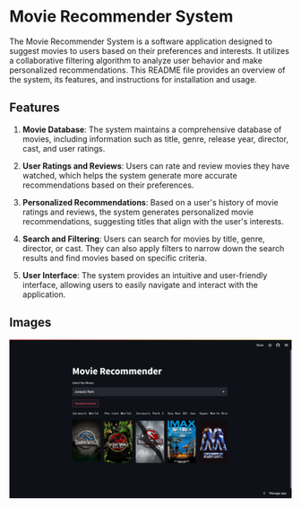 # Movie Recommender System

The Movie Recommender System is a software application designed to suggest movies to users based on their preferences and interests. It utilizes a collaborative filtering algorithm to analyze user behavior and make personalized recommendations. This README file provides an overview of the system, its features, and instructions for installation and usage.

## Features

1. **Movie Database**: The system maintains a comprehensive database of movies, including information such as title, genre, release year, director, cast, and user ratings.

2. **User Ratings and Reviews**: Users can rate and review movies they have watched, which helps the system generate more accurate recommendations based on their preferences.

3. **Personalized Recommendations**: Based on a user's history of movie ratings and reviews, the system generates personalized movie recommendations, suggesting titles that align with the user's interests.

4. **Search and Filtering**: Users can search for movies by title, genre, director, or cast. They can also apply filters to narrow down the search results and find movies based on specific criteria.

5. **User Interface**: The system provides an intuitive and user-friendly interface, allowing users to easily navigate and interact with the application.

## Images
![Movie Recommender System](https://github.com/ikunjshah/movie-recommender/blob/main/2023-05-19%2019%2006%2036.png?raw=true)




